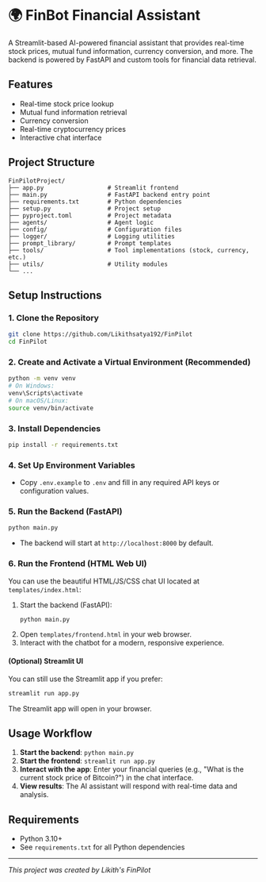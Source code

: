 # 🌍 FinBot Financial Assistant

A Streamlit-based AI-powered financial assistant that provides real-time stock prices, mutual fund information, currency conversion, and more. The backend is powered by FastAPI and custom tools for financial data retrieval.

## Features
- Real-time stock price lookup
- Mutual fund information retrieval
- Currency conversion
- Real-time cryptocurrency prices
- Interactive chat interface

## Project Structure
```
FinPilotProject/
├── app.py                  # Streamlit frontend
├── main.py                 # FastAPI backend entry point
├── requirements.txt        # Python dependencies
├── setup.py                # Project setup
├── pyproject.toml          # Project metadata
├── agents/                 # Agent logic
├── config/                 # Configuration files
├── logger/                 # Logging utilities
├── prompt_library/         # Prompt templates
├── tools/                  # Tool implementations (stock, currency, etc.)
├── utils/                  # Utility modules
└── ...
```

## Setup Instructions

### 1. Clone the Repository
```sh
git clone https://github.com/Likithsatya192/FinPilot
cd FinPilot
```

### 2. Create and Activate a Virtual Environment (Recommended)
```sh
python -m venv venv
# On Windows:
venv\Scripts\activate
# On macOS/Linux:
source venv/bin/activate
```

### 3. Install Dependencies
```sh
pip install -r requirements.txt
```

### 4. Set Up Environment Variables
- Copy `.env.example` to `.env` and fill in any required API keys or configuration values.

### 5. Run the Backend (FastAPI)
```sh
python main.py
```
- The backend will start at `http://localhost:8000` by default.


### 6. Run the Frontend (HTML Web UI)

You can use the beautiful HTML/JS/CSS chat UI located at `templates/index.html`:

1. Start the backend (FastAPI):
   ```sh
   python main.py
   ```
2. Open `templates/frontend.html` in your web browser.
3. Interact with the chatbot for a modern, responsive experience.

#### (Optional) Streamlit UI
You can still use the Streamlit app if you prefer:
```sh
streamlit run app.py
```
The Streamlit app will open in your browser.

## Usage Workflow
1. **Start the backend**: `python main.py`
2. **Start the frontend**: `streamlit run app.py`
3. **Interact with the app**: Enter your financial queries (e.g., "What is the current stock price of Bitcoin?") in the chat interface.
4. **View results**: The AI assistant will respond with real-time data and analysis.

## Requirements
- Python 3.10+
- See `requirements.txt` for all Python dependencies

---
*This project was created by Likith's FinPilot*
